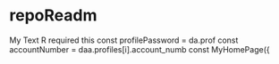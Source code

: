 # repoReadm
My Text R
    required this
        const profilePassword = da.prof
        const accountNumber = daa.profiles[i].account_numb
  const MyHomePage({

